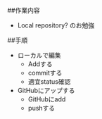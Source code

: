 ##作業内容
 - Local repository? のお勉強

##手順
 - ローカルで編集
	 - Addする
	 - commitする
	 - 適宜status確認
 - GitHubにアップする
	 - GitHubにadd
	 - pushする 
